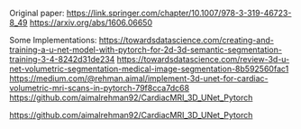 Original paper:
https://link.springer.com/chapter/10.1007/978-3-319-46723-8_49
https://arxiv.org/abs/1606.06650

Some Implementations:
https://towardsdatascience.com/creating-and-training-a-u-net-model-with-pytorch-for-2d-3d-semantic-segmentation-training-3-4-8242d31de234
https://towardsdatascience.com/review-3d-u-net-volumetric-segmentation-medical-image-segmentation-8b592560fac1
https://medium.com/@rehman.aimal/implement-3d-unet-for-cardiac-volumetric-mri-scans-in-pytorch-79f8cca7dc68
https://github.com/aimalrehman92/CardiacMRI_3D_UNet_Pytorch

https://github.com/aimalrehman92/CardiacMRI_3D_UNet_Pytorch
